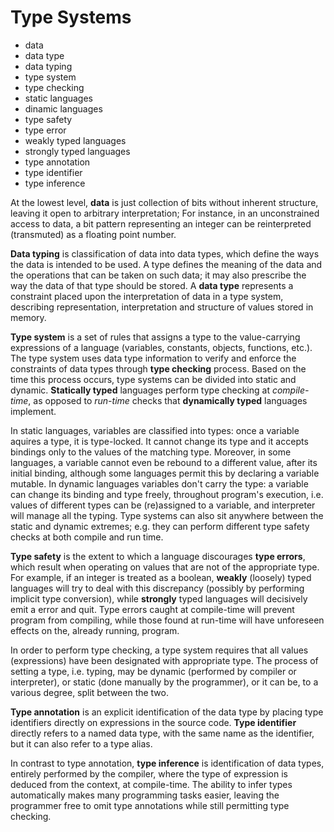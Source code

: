 # Type Systems

* data
* data type
* data typing
* type system
* type checking
* static languages
* dinamic languages
* type safety
* type error
* weakly typed languages
* strongly typed languages
* type annotation
* type identifier
* type inference


At the lowest level, **data** is just collection of bits without inherent structure, leaving it open to arbitrary interpretation; For instance, in an unconstrained access to data, a bit pattern representing an integer can be reinterpreted \(transmuted\) as a floating point number.

**Data typing** is classification of data into data types, which define the ways the data is intended to be used. A type defines the meaning of the data and the operations that can be taken on such data; it may also prescribe the way the data of that type should be stored. A **data type** represents a constraint placed upon the interpretation of data in a type system, describing representation, interpretation and structure of values stored in memory.

**Type system** is a set of rules that assigns a type to the value-carrying expressions of a language (variables, constants, objects, functions, etc.). The type system uses data type information to verify and enforce the constraints of data types through **type checking** process. Based on the time this process occurs, type systems can be divided into static and dynamic. **Statically typed** languages perform type checking at *compile-time*, as opposed to *run-time* checks that **dynamically typed** languages implement. 

In static languages, variables are classified into types: once a variable aquires a type, it is type-locked. It cannot change its type and it accepts bindings only to the values of the matching type. Moreover, in some languages, a variable cannot even be rebound to a different value, after its initial binding, although some languages permit this by declaring a variable mutable. In dynamic languages variables don't carry the type: a variable can change its binding and type freely, throughout program's execution, i.e. values of different types can be (re)assigned to a variable, and interpreter will manage all the typing. Type systems can also sit anywhere between the static and dynamic extremes; e.g. they can perform different type safety checks at both compile and run time.

**Type safety** is the extent to which a language discourages **type errors**, which result when operating on values that are not of the appropriate type. For example, if an integer is treated as a boolean, **weakly** (loosely) typed languages will try to deal with this discrepancy (possibly by performing implicit type conversion), while **strongly** typed languages will decisively emit a error and quit. Type errors caught at compile-time will prevent program from compiling, while those found at run-time will have unforeseen effects on the, already running, program.

In order to perform type checking, a type system requires that all values (expressions) have been designated with appropriate type. The process of setting a type, i.e. typing, may be dynamic (performed by compiler or interpreter), or static (done manually by the programmer), or it can be, to a various degree, split between the two.

**Type annotation** is an explicit identification of the data type by placing type identifiers directly on expressions in the source code. **Type identifier** directly refers to a named data type, with the same name as the identifier, but it can also refer to a type alias.

In contrast to type annotation, **type inference** is identification of data types, entirely performed by the compiler, where the type of expression is deduced from the context, at compile-time. The ability to infer types automatically makes many programming tasks easier, leaving the programmer free to omit type annotations while still permitting type checking.
